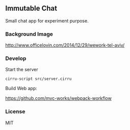 
Immutable Chat
----

Small chat app for experiment purpose.

### Background Image

http://www.officelovin.com/2014/12/29/wework-tel-aviv/

### Develop

Start the server

```
cirru-script src/server.cirru
```

Build Web app:

https://github.com/mvc-works/webpack-workflow

### License

MIT
